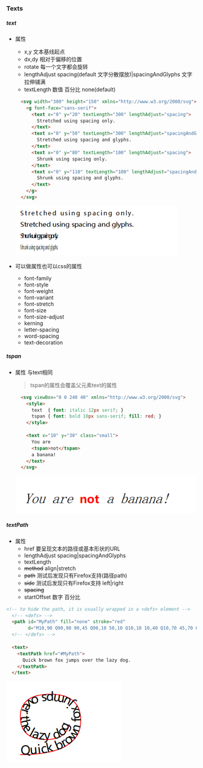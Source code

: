 ### Texts

##### text   
- 属性
  - x,y 文本基线起点
  - dx,dy 相对于偏移的位置
  - rotate 每一个文字都会旋转
  - lengthAdjust spacing(default 文字分散摆放)|spacingAndGlyphs 文字拉伸铺满
  - textLength 数值 百分比 none(default)
  ```html
    <svg width="300" height="150" xmlns="http://www.w3.org/2000/svg">
      <g font-face="sans-serif">
        <text x="0" y="20" textLength="300" lengthAdjust="spacing">
          Stretched using spacing only.
        </text>
        <text x="0" y="50" textLength="300" lengthAdjust="spacingAndGlyphs">
          Stretched using spacing and glyphs.
        </text>
        <text x="0" y="80" textLength="100" lengthAdjust="spacing">
          Shrunk using spacing only.
        </text>
        <text x="0" y="110" textLength="100" lengthAdjust="spacingAndGlyphs">
          Shrunk using spacing and glyphs.
        </text>
      </g>
    </svg>
  ```
  ![textLength](./images/07-01.text-length.png)
  
  
- 可以做属性也可以css的属性
  - font-family
  - font-style
  - font-weight
  - font-variant
  - font-stretch
  - font-size
  - font-size-adjust
  - kerning
  - letter-spacing
  - word-spacing
  - text-decoration
  
##### tspan
- 属性 与text相同
  > tspan的属性会覆盖父元素text的属性
  ```html
    <svg viewBox="0 0 240 40" xmlns="http://www.w3.org/2000/svg">
      <style>
        text  { font: italic 12px serif; }
        tspan { font: bold 10px sans-serif; fill: red; }
      </style>
    
      <text x="10" y="30" class="small">
        You are
        <tspan>not</tspan>
        a banana!
      </text>
    </svg>
  ```
  ![tspan](./images/07-02.tspan.png)
  
##### textPath
- 属性
  - href 要呈现文本的路径或基本形状的URL
  - lengthAdjust spacing|spacingAndGlyphs
  - textLength 
  - ~~method~~ align|stretch
  - ~~path~~ 测试后发现只有Firefox支持(路径path)
  - ~~side~~ 测试后发现只有Firefox支持 left|right 
  - ~~spacing~~
  - startOffset 数字 百分比 

```html
<!-- to hide the path, it is usually wrapped in a <defs> element -->
  <!-- <defs> -->
  <path id="MyPath" fill="none" stroke="red"
        d="M10,90 Q90,90 90,45 Q90,10 50,10 Q10,10 10,40 Q10,70 45,70 Q70,70 75,50" />
  <!-- </defs> -->

  <text>
    <textPath href="#MyPath">
      Quick brown fox jumps over the lazy dog.
    </textPath>
  </text>
```
![textPath](./images/07-03.textPath.png)
